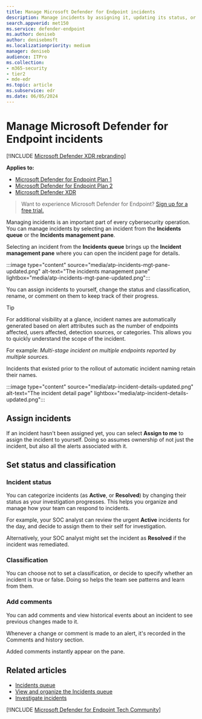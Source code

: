 ```yaml
---
title: Manage Microsoft Defender for Endpoint incidents
description: Manage incidents by assigning it, updating its status, or setting its classification.
search.appverid: met150
ms.service: defender-endpoint
ms.author: deniseb
author: denisebmsft
ms.localizationpriority: medium
manager: deniseb
audience: ITPro
ms.collection: 
- m365-security
- tier2
- mde-edr
ms.topic: article
ms.subservice: edr
ms.date: 06/05/2024
---
```


# Manage Microsoft Defender for Endpoint incidents

[!INCLUDE [Microsoft Defender XDR rebranding](../includes/microsoft-defender.md)]


**Applies to:**
- [Microsoft Defender for Endpoint Plan 1](microsoft-defender-endpoint.md)
- [Microsoft Defender for Endpoint Plan 2](microsoft-defender-endpoint.md)
- [Microsoft Defender XDR](/defender-xdr)

> Want to experience Microsoft Defender for Endpoint? [Sign up for a free trial.](https://go.microsoft.com/fwlink/p/?linkid=2225630)

Managing incidents is an important part of every cybersecurity operation. You can manage incidents by selecting an incident from the **Incidents queue** or the **Incidents management pane**. 

Selecting an incident from the **Incidents queue** brings up the **Incident management pane** where you can open the incident page for details.

:::image type="content" source="media/atp-incidents-mgt-pane-updated.png" alt-text="The incidents management pane" lightbox="media/atp-incidents-mgt-pane-updated.png":::

You can assign incidents to yourself, change the status and classification, rename, or comment on them to keep track of their progress.

> [!TIP]
> For additional visibility at a glance, incident names are automatically generated based on alert attributes such as the number of endpoints affected, users affected, detection sources, or categories. This allows you to quickly understand the scope of the incident.
>
> For example: *Multi-stage incident on multiple endpoints reported by multiple sources.*
>
> Incidents that existed prior to the rollout of automatic incident naming retain their names.
>

:::image type="content" source="media/atp-incident-details-updated.png" alt-text="The incident detail page" lightbox="media/atp-incident-details-updated.png":::

## Assign incidents
If an incident hasn't been assigned yet, you can select **Assign to me** to assign the incident to yourself. Doing so assumes ownership of not just the incident, but also all the alerts associated with it.

## Set status and classification
### Incident status
You can categorize incidents (as **Active**, or **Resolved**) by changing their status as your investigation progresses. This helps you organize and manage how your team can respond to incidents.

For example, your SOC analyst can review the urgent **Active** incidents for the day, and decide to assign them to their self for investigation.

Alternatively, your SOC analyst might set the incident as **Resolved** if the incident was remediated. 

### Classification
You can choose not to set a classification, or decide to specify whether an incident is true or false. Doing so helps the team see patterns and learn from them.

### Add comments
You can add comments and view historical events about an incident to see previous changes made to it.

Whenever a change or comment is made to an alert, it's recorded in the Comments and history section.

Added comments instantly appear on the pane.



## Related articles

- [Incidents queue](view-incidents-queue.md)
- [View and organize the Incidents queue](view-incidents-queue.md)
- [Investigate incidents](investigate-incidents.md)

[!INCLUDE [Microsoft Defender for Endpoint Tech Community](../includes/defender-mde-techcommunity.md)]
